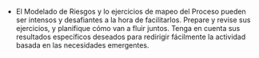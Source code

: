 
* El Modelado de Riesgos y lo ejercicios de mapeo del Proceso pueden ser intensos y desafiantes a la hora de facilitarlos. Prepare y revise sus ejercicios, y planifique cómo van a fluir juntos. Tenga en cuenta sus resultados específicos deseados para redirigir fácilmente la actividad basada en las necesidades emergentes.
